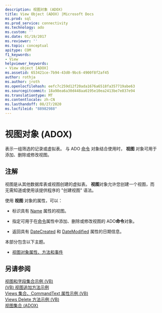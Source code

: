 ```yaml
---
description: 视图对象 (ADOX)
title: View Object (ADOX) |Microsoft Docs
ms.prod: sql
ms.prod_service: connectivity
ms.technology: ado
ms.custom: ''
ms.date: 01/19/2017
ms.reviewer: ''
ms.topic: conceptual
apitype: COM
f1_keywords:
- View
helpviewer_keywords:
- View object [ADOX]
ms.assetid: 653421ce-7b94-43d0-9bc6-4900f8f2af45
author: rothja
ms.author: jroth
ms.openlocfilehash: eefc7c259d12f20ada1676a6518fa357719abe63
ms.sourcegitcommit: 18a98ea6a30d448aa6195e10ea2413be7e837e94
ms.translationtype: MT
ms.contentlocale: zh-CN
ms.lasthandoff: 08/27/2020
ms.locfileid: "88982988"
---
```

# <a name="view-object-adox"></a>视图对象 (ADOX)
表示一组筛选的记录或虚拟表。 与 ADO [命令](../ado-api/command-object-ado.md) 对象结合使用时， **视图** 对象可用于添加、删除或修改视图。  
  
## <a name="remarks"></a>注解  
 视图是从其他数据库表或视图创建的虚拟表。 **视图**对象允许您创建一个视图，而无需知道或使用该提供程序的 "创建视图" 语法。  
  
 使用 **视图** 对象的属性，可以：  
  
-   标识具有 [Name](./name-property-adox.md) 属性的视图。  
  
-   指定可用于在[命令](./command-property-adox.md)属性中添加、删除或修改视图的 ADO**命令**对象。  
  
-   返回具有 [DateCreated](./datecreated-property-adox.md) 和 [DateModified](./datemodified-property-adox.md) 属性的日期信息。  
  
 本部分包含以下主题。  
  
-   [视图对象属性、方法和事件](./view-object-properties-methods-and-events.md)  
  
## <a name="see-also"></a>另请参阅  
 [视图和字段集合示例 (VB) ](./views-and-fields-collections-example-vb.md)   
 [ (VB) 视图追加方法示例 ](./views-append-method-example-vb.md)   
 [Views 集合、CommandText 属性示例 (VB) ](./views-collection-commandtext-property-example-vb.md)   
 [Views Delete 方法示例 (VB) ](./views-delete-method-example-vb.md)   
 [视图集合 (ADOX)](./views-collection-adox.md)
